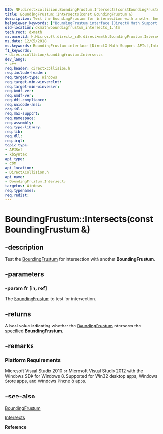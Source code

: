 ```yaml
---
UID: NF:directxcollision.BoundingFrustum.Intersects(constBoundingFrustum&)
title: BoundingFrustum::Intersects(const BoundingFrustum &)
description: Test the BoundingFrustum for intersection with another BoundingFrustum.
helpviewer_keywords: ["BoundingFrustum interface [DirectX Math Support APIs]","Intersects method","BoundingFrustum.Intersects","BoundingFrustum.Intersects(const BoundingFrustum &)","BoundingFrustum.Intersects(const BoundingFrustum&)","BoundingFrustum::Intersects","BoundingFrustum::Intersects(const BoundingFrustum &)","Intersects","Intersects method [DirectX Math Support APIs]","Intersects method [DirectX Math Support APIs]","BoundingFrustum interface","dxmath.boundingfrustum_intersects_1"]
old-location: dxmath\boundingfrustum_intersects_1.htm
tech.root: dxmath
ms.assetid: M:Microsoft.directx_sdk.directxmath.BoundingFrustum.Intersects(BoundingFrustum)
ms.date: 12/05/2018
ms.keywords: BoundingFrustum interface [DirectX Math Support APIs],Intersects method, BoundingFrustum.Intersects, BoundingFrustum.Intersects(const BoundingFrustum &), BoundingFrustum.Intersects(const BoundingFrustum&), BoundingFrustum::Intersects, BoundingFrustum::Intersects(const BoundingFrustum &), Intersects, Intersects method [DirectX Math Support APIs], Intersects method [DirectX Math Support APIs],BoundingFrustum interface, dxmath.boundingfrustum_intersects_1
f1_keywords:
- directxcollision/BoundingFrustum.Intersects
dev_langs:
- c++
req.header: directxcollision.h
req.include-header: 
req.target-type: Windows
req.target-min-winverclnt: 
req.target-min-winversvr: 
req.kmdf-ver: 
req.umdf-ver: 
req.ddi-compliance: 
req.unicode-ansi: 
req.idl: 
req.max-support: 
req.namespace: 
req.assembly: 
req.type-library: 
req.lib: 
req.dll: 
req.irql: 
topic_type:
- APIRef
- kbSyntax
api_type:
- COM
api_location:
- DirectXCollision.h
api_name:
- BoundingFrustum.Intersects
targetos: Windows
req.typenames: 
req.redist: 
---
```


# BoundingFrustum::Intersects(const BoundingFrustum &)


## -description


Test the [BoundingFrustum](/windows/win32/api/directxcollision/ns-directxcollision-boundingfrustum) for intersection with another <b>BoundingFrustum</b>.


## -parameters




### -param fr [in, ref]

The [BoundingFrustum](/windows/win32/api/directxcollision/ns-directxcollision-boundingfrustum) to test for intersection.


## -returns



A bool value indicating whether the [BoundingFrustum](/windows/win32/api/directxcollision/ns-directxcollision-boundingfrustum) intersects the specified <b>BoundingFrustum</b>.




## -remarks



<h3><a id="Platform_Requirements"></a><a id="platform_requirements"></a><a id="PLATFORM_REQUIREMENTS"></a>Platform Requirements</h3>
Microsoft Visual Studio 2010 or Microsoft Visual Studio 2012 with the Windows SDK for Windows 8. Supported for Win32 desktop apps, Windows Store apps, and Windows Phone 8 apps.




## -see-also




[BoundingFrustum](/windows/win32/api/directxcollision/ns-directxcollision-boundingfrustum)



<a href="https://msdn.microsoft.com/9e947766-5361-4cf5-8ffa-43e6bbfc98b2">Intersects</a>



<b>Reference</b>
 

 

